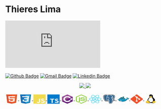 # Thieres Lima

[![Website](https://img.shields.io/website?label=portfólio&style=for-the-badge&url=https%3A%2F%2Fcodestackr.com)](https://thiereslima.github.io/portfolio/)

[![Github Badge](https://img.shields.io/badge/-Github-000?style=flat-square&logo=Github&logoColor=white&link=https://github.com/thiereslima)](https://github.com/thiereslima)
[![Gmail Badge](https://img.shields.io/badge/-Gmail-c14438?style=flat-square&logo=Gmail&logoColor=white&link=mailto:thieresllima@gmail.com)](mailto:thieresllima@gmail.com)
[![Linkedin Badge](https://img.shields.io/badge/-LinkedIn-blue?style=flat-square&logo=Linkedin&logoColor=white&link=https://www.linkedin.com/in/thieres-dev-br/)](https://www.linkedin.com/in/thieres-dev-br/)

<div align="center">
  <a href="https://github.com/thiereslima">
  <img height="180em" src="https://github-readme-stats.vercel.app/api?username=thiereslima&show_icons=true&theme=algolia&include_all_commits=true&count_private=true"/>
  <img height="180em" src="https://github-readme-stats.vercel.app/api/top-langs/?username=thiereslima&layout=compact&langs_count=7&theme=algolia"/>
</div>
  
  <div style="display: inline_block"><br>
  <img align="center" alt="Thieres-HTML" height="30" width="40" src="https://raw.githubusercontent.com/devicons/devicon/master/icons/html5/html5-original.svg">
  <img align="center" alt="Thieres-CSS" height="30" width="40" src="https://raw.githubusercontent.com/devicons/devicon/master/icons/css3/css3-original.svg">
  <img align="center" alt="Thieres-Js" height="30" width="40" src="https://raw.githubusercontent.com/devicons/devicon/master/icons/javascript/javascript-plain.svg">
  <img align="center" alt="Thieres-Ts" height="30" width="40" src="https://raw.githubusercontent.com/devicons/devicon/master/icons/typescript/typescript-plain.svg">
  <img align="center" alt="Thieres-Csharp" height="30" width="40" src="https://raw.githubusercontent.com/devicons/devicon/master/icons/csharp/csharp-original.svg">
  <img align="center" alt="Thieres-node" height="30" width="40" src="https://raw.githubusercontent.com/devicons/devicon/master/icons/nodejs/nodejs-original.svg">
  <img align="center" alt="Thieres-React" height="30" width="40" src="https://raw.githubusercontent.com/devicons/devicon/master/icons/react/react-original.svg">
   <img align="center" alt="Thieres-postgresql" height="30" width="40" src="https://raw.githubusercontent.com/devicons/devicon/master/icons/postgresql/postgresql-original.svg">
  <img align="center" alt="Thieres-docker" height="30" width="40" src="https://raw.githubusercontent.com/devicons/devicon/master/icons/docker/docker-original.svg">
   <img align="center" alt="Thieres-git" height="30" width="40" src="https://raw.githubusercontent.com/devicons/devicon/master/icons/git/git-original.svg">
  <img align="center" alt="Thieres-linux" height="30" width="40" src="https://raw.githubusercontent.com/devicons/devicon/master/icons/linux/linux-original.svg">
</div>
 
